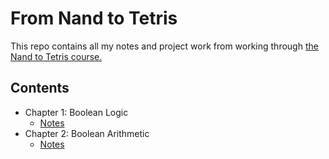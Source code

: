 # From Nand to Tetris

This repo contains all my notes and project work from working through [the Nand to Tetris course.](https://www.nand2tetris.org/)

## Contents

- Chapter 1: Boolean Logic
    - [Notes](notes/01.md)
- Chapter 2: Boolean Arithmetic
    - [Notes](notes/02.md)
